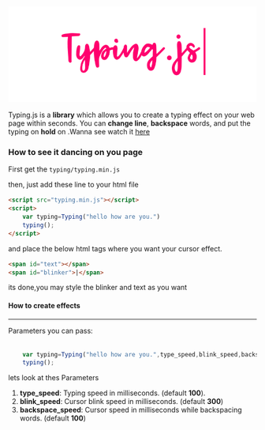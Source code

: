 ![Logo](images/main-img.png)

Typing.js is a **library** which allows you to create a typing effect on your web page within seconds. You can **change line**, **backspace** words, and put the typing on **hold** on .Wanna see watch it [here](https://nishutosh.github.io/typing.js)






### How to see it dancing on you page

First get the  ```typing/typing.min.js```

then, just add these line to your html file

```html
<script src="typing.min.js"></script>
<script>
    var typing=Typing("hello how are you.")
    typing();
</script>

```
and place the below html tags where you want your cursor effect.

```html
<span id="text"></span>
<span id="blinker">|</span>

```


its done,you may style the blinker and text as you want


#### How to create effects
-------------------------
Parameters you can pass:

```javascript

    var typing=Typing("hello how are you.",type_speed,blink_speed,backspace_speed,mainspanid,blinkerid)
    typing();


```

lets look at thes Parameters
1. **type_speed**: Typing speed in milliseconds. (default **100**).
2. **blink_speed**: Cursor blink speed in milliseconds. (default **300**)
3. **backspace_speed**: Cursor  speed in milliseconds while backspacing words. (default **100**)
